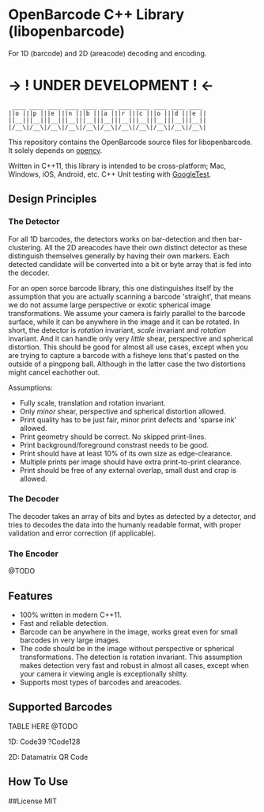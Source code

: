 # OpenBarcode C++ Library (libopenbarcode)
For 1D (barcode) and 2D (areacode) decoding and encoding.

# -> ! UNDER DEVELOPMENT ! <-

```
 ____ ____ ____ ____ ____ ____ ____ ____ ____ ____ ____ 
||o |||p |||e |||n |||b |||a |||r |||c |||o |||d |||e ||
||__|||__|||__|||__|||__|||__|||__|||__|||__|||__|||__||
|/__\|/__\|/__\|/__\|/__\|/__\|/__\|/__\|/__\|/__\|/__\|
```

This repository contains the OpenBarcode source files for libopenbarcode. It solely depends on [opencv](https://github.com/itseez/opencv).

Written in C++11, this library is intended to be cross-platform; Mac, Windows, iOS, Android, etc. C++ Unit testing with [GoogleTest](https://github.com/google/googletest).

## Design Principles

### The Detector

For all 1D barcodes, the detectors works on bar-detection and then bar-clustering. All the 2D areacodes have their own distinct detector as these distinguish themselves generally by having their own markers. Each detected candidate will be converted into a bit or byte array that is fed into the decoder.

For an open sorce barcode library, this one distinguishes itself by the assumption that you are actually scanning a barcode 'straight', that means we do not assume large perspective or exotic spherical image transformations. We assume your camera is fairly parallel to the barcode surface, while it can be anywhere in the image and it can be rotated. In short, the detector is *rotation* invariant, *scale* invariant and *rotation* invariant. And it can handle only very _little_ shear, perspective and spherical distortion. 
This should be good for almost all use cases, except when you are trying to capture a barcode with a fisheye lens that's pasted on the outside of a pingpong ball. Although in the latter case the two distortions might cancel eachother out.

Assumptions:
- Fully scale, translation and rotation invariant.
- Only *minor* shear, perspective and spherical distortion allowed.
- Print quality has to be just fair, minor print defects and 'sparse ink' allowed.
- Print geometry should be correct. No skipped print-lines.
- Print background/foreground constrast needs to be good.
- Print should have at least 10% of its own size as edge-clearance.
- Multiple prints per image should have extra print-to-print clearance.
- Print should be free of any external overlap, small dust and crap is allowed.


### The Decoder

The decoder takes an array of bits and bytes as detected by a detector, and tries to decodes the data into the humanly readable format, with proper validation and error correction (if applicable).

### The Encoder

@TODO

## Features

- 100% written in modern C++11.
- Fast and reliable detection.
- Barcode can be anywhere in the image, works great even for small barcodes in very large images.
- The code should be in the image without perspective or spherical transformations. The detection is rotation invariant. This assumption makes detection very fast and robust in almost all cases, except when your camera ir viewing angle is exceptionally shitty.
- Supports most types of barcodes and areacodes.

## Supported Barcodes

TABLE HERE @TODO

1D:
Code39
?Code128

2D: 
Datamatrix
QR Code



## How To Use





##License
MIT
